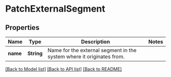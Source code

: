 # PatchExternalSegment

## Properties

Name | Type | Description | Notes
------------ | ------------- | ------------- | -------------
**name** | **String** | Name for the external segment in the system where it originates from. | 

[[Back to Model list]](../README.md#documentation-for-models) [[Back to API list]](../README.md#documentation-for-api-endpoints) [[Back to README]](../README.md)


